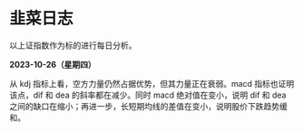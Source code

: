 # 韭菜日志

以上证指数作为标的进行每日分析。

**2023-10-26（星期四）**

从 kdj 指标上看，空方力量仍然占据优势，但其力量正在衰弱。macd 指标也证明该点，dif 和 dea 的斜率都在减少。同时 macd 绝对值在变小，说明 dif 和 dea 之间的缺口在缩小；再进一步，长短期均线的差值在变小，说明股价下跌趋势缓和。
